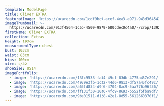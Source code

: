 ```yaml
---
template: ModelPage
title: Oliver EXTRA
featuredImage: 'https://ucarecdn.com/1cdf9bc9-acef-4ea3-a971-948d364542ee/'
imageThumbnail: >-
  https://ucarecdn.com/913f4564-1c5b-4509-9879-680cdec0c4a0/-/crop/1392x2097/169,207/-/preview/
firstName: Oliver EXTRA
collection: Extras
height: 193cm
measurementType: chest
bust: 103cm
waist: 83cm
hips: 100cm
size: L/32
shoeSize: US14
imagePortfolio:
  - image: 'https://ucarecdn.com/137c9533-fa54-49cf-83db-4775a457e291/'
  - image: 'https://ucarecdn.com/4959e3fb-1c22-44d6-9813-df57a45fc49c/'
  - image: 'https://ucarecdn.com/a66fd834-d9f6-4704-8ac9-5aa776b96f36/'
  - image: 'https://ucarecdn.com/ff131f30-1036-4fc9-8693-b552f5fba9df/'
  - image: 'https://ucarecdn.com/9ba01511-d128-42e1-8d55-5612660370f1/'
---
```


